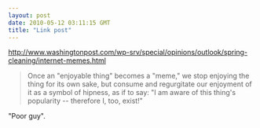 ```yaml
---
layout: post
date: 2010-05-12 03:11:15 GMT
title: "Link post"
---
```

<http://www.washingtonpost.com/wp-srv/special/opinions/outlook/spring-cleaning/internet-memes.html>

> Once an "enjoyable thing" becomes a "meme," we stop enjoying the thing for its own sake, but consume and regurgitate our enjoyment of it as a symbol of hipness, as if to say: "I am aware of this thing's popularity -- therefore I, too, exist!"

"Poor guy".